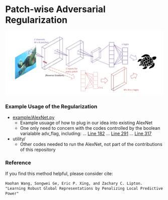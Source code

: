 # Patch-wise Adversarial Regularization

![PAR](PAR.jpg "PAR")

### Example Usage of the Regularization

- [example/AlexNet.py](https://github.com/HaohanWang/PAR/blob/master/example/alexNet.py)
    - Example usuage of how to plug in our idea into existing AlexNet
    - One only need to concern with the codes controlled by the boolean varialable adv_flag, including:
                    ... [Line 182](https://github.com/HaohanWang/PAR/blob/master/example/alexNet.py#L182)
                    ... [Line 291](https://github.com/HaohanWang/PAR/blob/master/example/alexNet.py#L291)
                    ... [Line 317](https://github.com/HaohanWang/PAR/blob/master/example/alexNet.py#L317)
- utility/ 
    - Other codes needed to run the AlexNet, not part of the contributions of this repository
    
### Reference

If you find this method helpful, please consider cite: 
    
    Haohan Wang, Songwei Ge, Eric P. Xing, and Zachary C. Lipton. "Learning Robust Global Representations by Penalizing Local Predictive Power"
